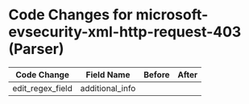# Code Changes for microsoft-evsecurity-xml-http-request-403 (Parser)

| Code Change | Field Name | Before | After |
|-------------|------------|--------|-------|
| edit_regex_field | additional_info |  |  |